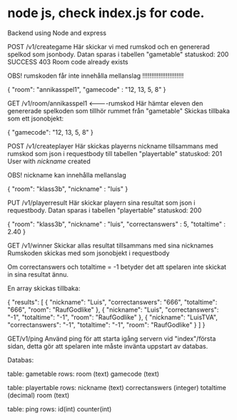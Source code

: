 # node js, check index.js for code. 
Backend using Node and express


POST /v1/creategame
Här skickar vi med rumskod och en genererad spelkod som jsonbody. Datan sparas i tabellen "gametable"
statuskod:
200 SUCCESS
403 Room code already exists

OBS! rumskoden får inte innehålla mellanslag !!!!!!!!!!!!!!!!!!!!!!!

{
	"room": "annikasspel1",
	"gamecode" : "12, 13, 5, 8"
}



GET /v1/room/annikasspel1 <----rumskod
Här hämtar eleven den genererade spelkoden som tillhör rummet från "gametable"
Skickas tillbaka som ett jsonobjekt:

{
  "gamecode": "12, 13, 5, 8"
}




POST /v1/createplayer
Här skickas playerns nickname tillsammans med rumskod
som json i requestbody till tabellen "playertable"
statuskod:
201 User with *nickname* created

OBS! nickname kan innehålla mellanslag

{
	"room": "klass3b",
	"nickname" : "luis"
}



PUT /v1/playerresult
Här skickar playern sina resultat som json i requestbody. Datan sparas i tabellen "playertable"
statuskod:
200

{
	"room": "klass3b",
	"nickname" : "luis",
	"correctanswers" : 5,
	"totaltime" : 2.40
}



GET /v1/winner
Skickar allas resultat tillsammans med sina nicknames
Rumskoden skickas med som jsonobjekt i requestbody

Om correctanswers och totaltime = -1 betyder det att spelaren inte skickat in sina resultat ännu.

En array skickas tillbaka:

{
  "results": [
    {
      "nickname": "Luis",
      "correctanswers": "666",
      "totaltime": "666",
      "room": "RaufGodlike"
    },
    {
      "nickname": "Luis",
      "correctanswers": "-1",
      "totaltime": "-1",
      "room": "RaufGodlike"
    },
    {
      "nickname": "LuisTVA",
      "correctanswers": "-1",
      "totaltime": "-1",
      "room": "RaufGodlike"
    }
  ]
}

GET/v1/ping
Använd ping för att starta igång servern vid "index"/första sidan,
detta gör att spelaren inte måste invänta uppstart av databas.

Databas:

table:
gametable
rows:
room (text)
gamecode (text)

table:
playertable
rows:
nickname (text)
correctanswers (integer)
totaltime (decimal)
room (text)

table:
ping
rows:
id(int)
counter(int)
